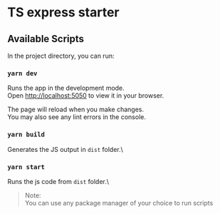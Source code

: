 # TS express starter

## Available Scripts

In the project directory, you can run:

### `yarn dev`

Runs the app in the development mode.\
Open [http://localhost:5050](http://localhost:5050) to view it in your browser.

The page will reload when you make changes.\
You may also see any lint errors in the console.

### `yarn build`

Generates the JS output in `dist` folder.\

### `yarn start`

Runs the js code from `dist` folder.\

>Note:\
>You can use any package manager of your choice to run scripts
